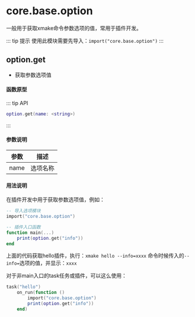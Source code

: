 
# core.base.option

一般用于获取xmake命令参数选项的值，常用于插件开发。

::: tip 提示
使用此模块需要先导入：`import("core.base.option")`
:::

## option.get

- 获取参数选项值

#### 函数原型

::: tip API
```lua
option.get(name: <string>)
```
:::

#### 参数说明

| 参数 | 描述 |
|------|------|
| name | 选项名称 |

#### 用法说明

在插件开发中用于获取参数选项值，例如：

```lua
-- 导入选项模块
import("core.base.option")

-- 插件入口函数
function main(...)
    print(option.get("info"))
end
```

上面的代码获取hello插件，执行：`xmake hello --info=xxxx` 命令时候传入的`--info=`选项的值，并显示：`xxxx`

对于非main入口的task任务或插件，可以这么使用：

```lua
task("hello")
    on_run(function ()
        import("core.base.option")
        print(option.get("info"))
    end)
```
